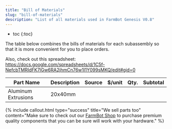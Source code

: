```yaml
---
title: "Bill of Materials"
slug: "bill-of-materials"
description: "List of all materials used in FarmBot Genesis V0.8"
---
```


* toc
{:toc}

The table below combines the bills of materials for each subassembly so that it is more convenient for you to place orders.

Also, check out this spreadsheet: https://docs.google.com/spreadsheets/d/1C5f-NefcbTMRIdFK7lGw6RA2jhmCn76w1I1Y099sMKQ/edit#gid=0

|Part Name                     |Description                   |Source                        |$/unit                        |Qty.                          |Subtotal                      |
|------------------------------|------------------------------|------------------------------|------------------------------|------------------------------|------------------------------|
|Aluminum Extrusions           |20x40mm                       |                              |                              |                              |



{%
include callout.html
type="success"
title="We sell parts too"
content="Make sure to check out our [FarmBot Shop](http://go.farmbot.it/shop/) to purchase premium quality components that you can be sure will work with your hardware."
%}

